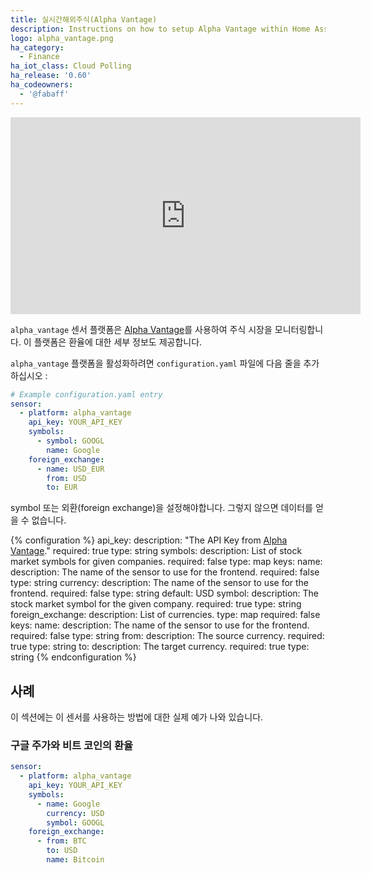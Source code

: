 ```yaml
---
title: 실시간해외주식(Alpha Vantage)
description: Instructions on how to setup Alpha Vantage within Home Assistant.
logo: alpha_vantage.png
ha_category:
  - Finance
ha_iot_class: Cloud Polling
ha_release: '0.60'
ha_codeowners:
  - '@fabaff'
---
```


<div class='videoWrapper'>
<iframe width="560" height="315" src="https://www.youtube.com/embed/339AfkUQ67o" frameborder="0" allowfullscreen></iframe>
</div>

`alpha_vantage` 센서 플랫폼은 [Alpha Vantage](https://www.alphavantage.co)를 사용하여 주식 시장을 모니터링합니다. 이 플랫폼은 환율에 대한 세부 정보도 제공합니다.

`alpha_vantage` 플랫폼을 활성화하려면 `configuration.yaml` 파일에 다음 줄을 추가하십시오 :

```yaml
# Example configuration.yaml entry
sensor:
  - platform: alpha_vantage
    api_key: YOUR_API_KEY
    symbols:
      - symbol: GOOGL
        name: Google
    foreign_exchange:
      - name: USD_EUR
        from: USD
        to: EUR
```

symbol 또는 외환(foreign exchange)을 설정해야합니다. 그렇지 않으면 데이터를 얻을 수 없습니다.

{% configuration %}
api_key:
  description: "The API Key from [Alpha Vantage](https://www.alphavantage.co)."
  required: true
  type: string
symbols:
  description: List of stock market symbols for given companies.
  required: false
  type: map
  keys:
    name:
      description: The name of the sensor to use for the frontend.
      required: false
      type: string
    currency:
      description: The name of the sensor to use for the frontend.
      required: false
      type: string
      default: USD
    symbol:
      description: The stock market symbol for the given company.
      required: true
      type: string
foreign_exchange:
  description: List of currencies.
  type: map
  required: false
  keys:
    name:
      description: The name of the sensor to use for the frontend.
      required: false
      type: string
    from:
      description: The source currency.
      required: true
      type: string
    to:
      description: The target currency.
      required: true
      type: string
{% endconfiguration %}

## 사례 

이 섹션에는 이 센서를 사용하는 방법에 대한 실제 예가 나와 있습니다.

### 구글 주가와 비트 코인의 환율

```yaml
sensor:
  - platform: alpha_vantage
    api_key: YOUR_API_KEY
    symbols:
      - name: Google
        currency: USD
        symbol: GOOGL
    foreign_exchange:
      - from: BTC
        to: USD
        name: Bitcoin
```
